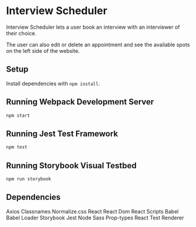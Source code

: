 # Interview Scheduler
Interview Scheduler lets a user book an interview with an interviewer of their choice.

The user can also edit or delete an appointment and see the available spots on the left side of the website.

## Setup

Install dependencies with `npm install`.

## Running Webpack Development Server

```sh
npm start
```

## Running Jest Test Framework

```sh
npm test
```

## Running Storybook Visual Testbed

```sh
npm run storybook
```
## Dependencies
  Axios
  Classnames
  Normalize.css
  React
  React Dom
  React Scripts
  Babel
  Babel Loader
  Storybook
  Jest
  Node Sass
  Prop-types
  React Test Renderer